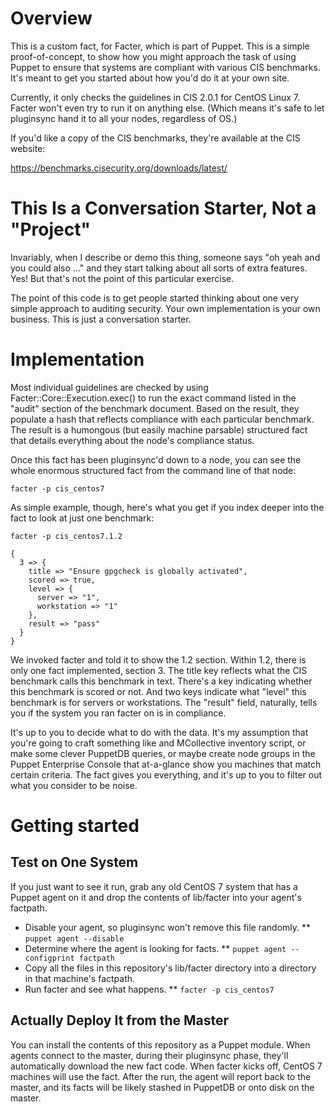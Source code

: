 # Overview

This is a custom fact, for Facter, which is part of Puppet.  This is a simple proof-of-concept, to show how you might approach the task of using Puppet to ensure that systems are compliant with various CIS benchmarks.  It's meant to get you started about how you'd do it at your own site.

Currently, it only checks the guidelines in CIS 2.0.1 for CentOS Linux 7.  Facter won't even try to run it on anything else.  (Which means it's safe to let pluginsync hand it to all your nodes, regardless of OS.)

If you'd like a copy of the CIS benchmarks, they're available at the CIS website:

  https://benchmarks.cisecurity.org/downloads/latest/

# This Is a Conversation Starter, Not a "Project"

Invariably, when I describe or demo this thing, someone says "oh yeah and you could also ..." and they start talking about all sorts of extra features.  Yes!  But that's not the point of this particular exercise.

The point of this code is to get people started thinking about one very simple approach to auditing security.  Your own implementation is your own business.  This is just a conversation starter.


# Implementation

Most individual guidelines are checked by using Facter::Core::Execution.exec() to run the exact command listed in the "audit" section of the benchmark document.  Based on the result, they populate a hash that reflects compliance with each particular benchmark.  The result is a humongous (but easily machine parsable) structured fact that details everything about the node's compliance status.

Once this fact has been pluginsync'd down to a node, you can see the whole enormous structured fact from the command line of that node:

```shellsession
facter -p cis_centos7
```

As simple example, though, here's what you get if you index deeper into the fact to look at just one benchmark:

```shellsession
facter -p cis_centos7.1.2
```

```
{
  3 => {
    title => "Ensure gpgcheck is globally activated",
    scored => true,
    level => {
      server => "1",
      workstation => "1"
    },
    result => "pass"
  }
}
```

We invoked facter and told it to show the 1.2 section.  Within 1.2, there is only one fact implemented, section 3.  The title key reflects what the CIS benchmark calls this benchmark in text.  There's a key indicating whether this benchmark is scored or not.  And two keys indicate what "level" this benchmark is for servers or workstations.  The "result" field, naturally, tells you if the system you ran facter on is in compliance.

It's up to you to decide what to do with the data.  It's my assumption that you're going to craft something like and MCollective inventory script, or make some clever PuppetDB queries, or maybe create node groups in the Puppet Enterprise Console that at-a-glance show you machines that match certain criteria.  The fact gives you everything, and it's up to you to filter out what you consider to be noise.


# Getting started

## Test on One System

If you just want to see it run, grab any old CentOS 7 system that has a Puppet agent on it and drop the contents of lib/facter into your agent's factpath.

* Disable your agent, so pluginsync won't remove this file randomly.
** `puppet agent --disable`
* Determine where the agent is looking for facts.
** `puppet agent --configprint factpath`
* Copy all the files in this repository's lib/facter directory into a directory in that machine's factpath.
* Run facter and see what happens.
** `facter -p cis_centos7`

## Actually Deploy It from the Master

You can install the contents of this repository as a Puppet module.  When agents connect to the master, during their pluginsync phase, they'll automatically download the new fact code.  When facter kicks off, CentOS 7 machines will use the fact.  After the run, the agent will report back to the master, and its facts will be likely stashed in PuppetDB or onto disk on the master.
